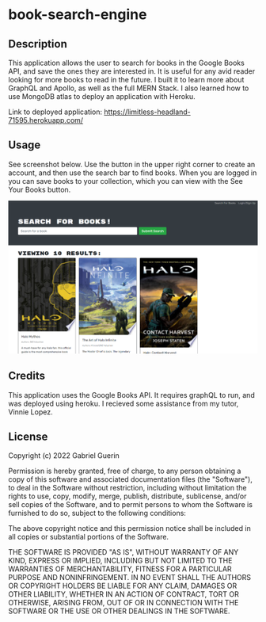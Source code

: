 # book-search-engine

## Description

This application allows the user to search for books in the Google Books API, and save the ones they are interested in. It is useful for any avid reader looking for more books to read in the future. I built it to learn more about GraphQL and Apollo, as well as the full MERN Stack. I also learned how to use MongoDB atlas to deploy an application with Heroku.

Link to deployed application:
https://limitless-headland-71595.herokuapp.com/

## Usage
See screenshot below. Use the button in the upper right corner to create an account, and then use the search bar to find books. When you are logged in you can save books to your collection, which you can view with the See Your Books button.

![A screenshot showing a sample search.](images/book-search-screenshot.png)
   
## Credits
This application uses the Google Books API. It requires graphQL to run, and was deployed using heroku. I recieved some assistance from my tutor, Vinnie Lopez.

## License
Copyright (c) 2022 Gabriel Guerin

Permission is hereby granted, free of charge, to any person obtaining a copy of this software and associated documentation files (the "Software"), to deal in the Software without restriction, including without limitation the rights to use, copy, modify, merge, publish, distribute, sublicense, and/or sell copies of the Software, and to permit persons to whom the Software is furnished to do so, subject to the following conditions:

The above copyright notice and this permission notice shall be included in all copies or substantial portions of the Software.

THE SOFTWARE IS PROVIDED "AS IS", WITHOUT WARRANTY OF ANY KIND, EXPRESS OR IMPLIED, INCLUDING BUT NOT LIMITED TO THE WARRANTIES OF MERCHANTABILITY, FITNESS FOR A PARTICULAR PURPOSE AND NONINFRINGEMENT. IN NO EVENT SHALL THE AUTHORS OR COPYRIGHT HOLDERS BE LIABLE FOR ANY CLAIM, DAMAGES OR OTHER LIABILITY, WHETHER IN AN ACTION OF CONTRACT, TORT OR OTHERWISE, ARISING FROM, OUT OF OR IN CONNECTION WITH THE SOFTWARE OR THE USE OR OTHER DEALINGS IN THE SOFTWARE.
